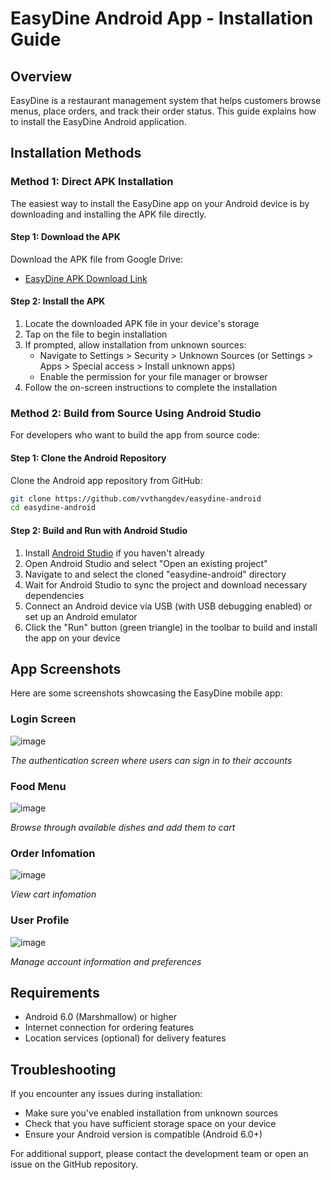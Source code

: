 # EasyDine Android App - Installation Guide

## Overview
EasyDine is a restaurant management system that helps customers browse menus, place orders, and track their order status. This guide explains how to install the EasyDine Android application.

## Installation Methods

### Method 1: Direct APK Installation

The easiest way to install the EasyDine app on your Android device is by downloading and installing the APK file directly.

#### Step 1: Download the APK

Download the APK file from Google Drive:
- [EasyDine APK Download Link](https://drive.google.com/file/d/1MxcHTDClST8RygbamOhMsCM6FkRcgXfe/view?usp=sharing)

#### Step 2: Install the APK

1. Locate the downloaded APK file in your device's storage
2. Tap on the file to begin installation
3. If prompted, allow installation from unknown sources:
   - Navigate to Settings > Security > Unknown Sources (or Settings > Apps > Special access > Install unknown apps)
   - Enable the permission for your file manager or browser
4. Follow the on-screen instructions to complete the installation

### Method 2: Build from Source Using Android Studio

For developers who want to build the app from source code:

#### Step 1: Clone the Android Repository

Clone the Android app repository from GitHub:

```bash
git clone https://github.com/vvthangdev/easydine-android
cd easydine-android
```

#### Step 2: Build and Run with Android Studio

1. Install [Android Studio](https://developer.android.com/studio) if you haven't already
2. Open Android Studio and select "Open an existing project"
3. Navigate to and select the cloned "easydine-android" directory
4. Wait for Android Studio to sync the project and download necessary dependencies
5. Connect an Android device via USB (with USB debugging enabled) or set up an Android emulator
6. Click the "Run" button (green triangle) in the toolbar to build and install the app on your device

## App Screenshots

Here are some screenshots showcasing the EasyDine mobile app:

### Login Screen
![image](https://github.com/user-attachments/assets/e66e532d-2c12-4ffc-83a9-6a1b24410c90)

*The authentication screen where users can sign in to their accounts*

### Food Menu
![image](https://github.com/user-attachments/assets/a50fe022-83c7-412e-9883-03d7994955af)

*Browse through available dishes and add them to cart*

### Order Infomation
![image](https://github.com/user-attachments/assets/02605fb3-9de8-4c7f-986d-5cf9dc390473)

*View cart infomation*

### User Profile
![image](https://github.com/user-attachments/assets/576e66ab-7b34-4f51-86fc-5abd2370424d)

*Manage account information and preferences*

## Requirements

- Android 6.0 (Marshmallow) or higher
- Internet connection for ordering features
- Location services (optional) for delivery features

## Troubleshooting

If you encounter any issues during installation:
- Make sure you've enabled installation from unknown sources
- Check that you have sufficient storage space on your device
- Ensure your Android version is compatible (Android 6.0+)

For additional support, please contact the development team or open an issue on the GitHub repository.
